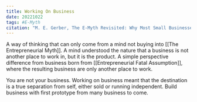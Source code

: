 ```yaml
---
title: Working On Business
date: 20221022
tags: #E-Myth
citation: "M. E. Gerber, The E-Myth Revisited: Why Most Small Businesses Don’t Work and What to Do About It. Harper Collins, 2009."
---
```

A way of thinking that can only come from a mind not buying into [[The Entrepreneurial Myth]]. A mind understood the nature that a business is not another place to work in, but it is the product. A simple perspective difference from business born from [[Entrepreneurial Fatal Assumption]], where the resulting business are only another place to work.

You are not your business. Working on business meant that the destination is a true separation from self, either sold or running independent. Build business with first prototype from many business to come. 